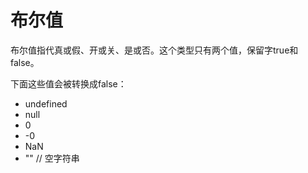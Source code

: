 # 布尔值

布尔值指代真或假、开或关、是或否。这个类型只有两个值，保留字true和false。

下面这些值会被转换成false：
- undefined
- null
- 0
- -0
- NaN
- "" // 空字符串